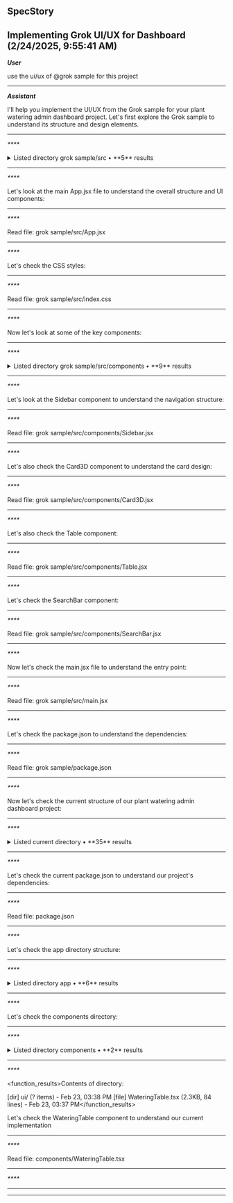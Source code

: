 ## SpecStory

## Implementing Grok UI/UX for Dashboard (2/24/2025, 9:55:41 AM)

_**User**_

use the ui/ux of @grok sample for this project

---

_**Assistant**_

I'll help you implement the UI/UX from the Grok sample for your plant watering admin dashboard project. Let's first explore the Grok sample to understand its structure and design elements.

---

_****_

<details>
            <summary>Listed directory grok sample/src • **5** results</summary>
        
| Name |
|-------|
| 📄 `assets` |
| 📄 `components` |
| 📄 `App.jsx` |
| 📄 `index.css` |
| 📄 `main.jsx` |

</details>

---

_****_



Let's look at the main App.jsx file to understand the overall structure and UI components:

---

_****_

Read file: grok sample/src/App.jsx

---

_****_



Let's check the CSS styles:

---

_****_

Read file: grok sample/src/index.css

---

_****_





Now let's look at some of the key components:

---

_****_

<details>
            <summary>Listed directory grok sample/src/components • **9** results</summary>
        
| Name |
|-------|
| 📄 `Plant3D.jsx` |
| 📄 `SearchBar.jsx` |
| 📄 `Table.jsx` |
| 📄 `Card3D.jsx` |
| 📄 `Sidebar.jsx` |
| 📄 `TimeDate.jsx` |
| 📄 `3D` |
| 📄 `SummaryCard.jsx` |
| 📄 `AnimatedPlant.jsx` |

</details>

---

_****_





Let's look at the Sidebar component to understand the navigation structure:

---

_****_

Read file: grok sample/src/components/Sidebar.jsx

---

_****_





Let's also check the Card3D component to understand the card design:

---

_****_

Read file: grok sample/src/components/Card3D.jsx

---

_****_







Let's also check the Table component:

---

_****_

Read file: grok sample/src/components/Table.jsx

---

_****_







Let's check the SearchBar component:

---

_****_

Read file: grok sample/src/components/SearchBar.jsx

---

_****_







Now let's check the main.jsx file to understand the entry point:

---

_****_

Read file: grok sample/src/main.jsx

---

_****_









Let's check the package.json to understand the dependencies:

---

_****_

Read file: grok sample/package.json

---

_****_









Now let's check the current structure of our plant watering admin dashboard project:

---

_****_

<details>
            <summary>Listed current directory • **35** results</summary>
        
| Name |
|-------|
| 📄 `grok sample` |
| 📄 `Admin_Dashpage` |
| 📄 `.next` |
| 📄 `package-lock.json` |
| 📄 `node_modules` |
| 📄 `.cursor` |
| 📄 `.git` |
| 📄 `tailwind.config.js` |
| 📄 `next-env.d.ts` |
| 📄 `next.config.mjs` |
| 📄 `package.json` |
| 📄 `app` |
| 📄 `screenshot` |
| 📄 `postcss.config.cjs` |
| 📄 `postcss.config.mjs` |
| 📄 `tsconfig.json` |
| 📄 `styles` |
| 📄 `requirements.txt` |
| 📄 `venv_new` |
| 📄 `lib` |
| 📄 `components` |
| 📄 `app.py` |
| 📄 `.env.example` |
| 📄 `.venv` |
| 📄 `README.md` |
| 📄 `.bolt` |
| 📄 `src` |
| 📄 `.gitignore` |
| 📄 `index.html` |
| 📄 `tsconfig.app.json` |
| 📄 `tsconfig.node.json` |
| 📄 `eslint.config.js` |
| 📄 `vite.config.ts` |
| 📄 `.env` |
| 📄 `.specstory` |

</details>

---

_****_







Let's check the current package.json to understand our project's dependencies:

---

_****_

Read file: package.json

---

_****_









Let's check the app directory structure:

---

_****_

<details>
            <summary>Listed directory app • **6** results</summary>
        
| Name |
|-------|
| 📄 `globals.css` |
| 📄 `layout.tsx` |
| 📄 `page.tsx` |
| 📄 `app.py` |
| 📄 `logs` |
| 📄 `templates` |

</details>

---

_****_






Let's check the components directory:

---

_****_

<details>
            <summary>Listed directory components • **2** results</summary>
        
| Name |
|-------|
| 📄 `ui` |
| 📄 `WateringTable.tsx` |

</details>

---

_****_

<function_results>Contents of directory:

[dir]  ui/ (? items) - Feb 23, 03:38 PM
[file] WateringTable.tsx (2.3KB, 84 lines) - Feb 23, 03:37 PM</function_results>

Let's check the WateringTable component to understand our current implementation

---

_****_

Read file: components/WateringTable.tsx

---

_****_



---



---

